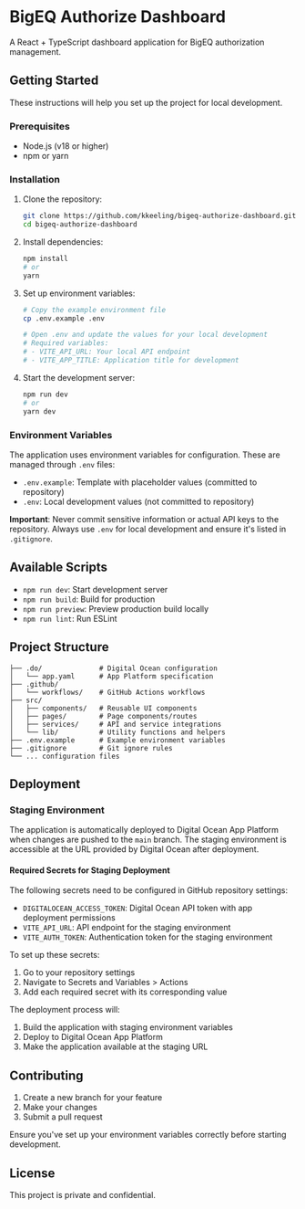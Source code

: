 # BigEQ Authorize Dashboard

A React + TypeScript dashboard application for BigEQ authorization management.

## Getting Started

These instructions will help you set up the project for local development.

### Prerequisites

- Node.js (v18 or higher)
- npm or yarn

### Installation

1. Clone the repository:
   ```bash
   git clone https://github.com/kkeeling/bigeq-authorize-dashboard.git
   cd bigeq-authorize-dashboard
   ```

2. Install dependencies:
   ```bash
   npm install
   # or
   yarn
   ```

3. Set up environment variables:
   ```bash
   # Copy the example environment file
   cp .env.example .env

   # Open .env and update the values for your local development
   # Required variables:
   # - VITE_API_URL: Your local API endpoint
   # - VITE_APP_TITLE: Application title for development
   ```

4. Start the development server:
   ```bash
   npm run dev
   # or
   yarn dev
   ```

### Environment Variables

The application uses environment variables for configuration. These are managed through `.env` files:

- `.env.example`: Template with placeholder values (committed to repository)
- `.env`: Local development values (not committed to repository)

**Important**: Never commit sensitive information or actual API keys to the repository. Always use `.env` for local development and ensure it's listed in `.gitignore`.

## Available Scripts

- `npm run dev`: Start development server
- `npm run build`: Build for production
- `npm run preview`: Preview production build locally
- `npm run lint`: Run ESLint

## Project Structure

```
├── .do/              # Digital Ocean configuration
│   └── app.yaml      # App Platform specification
├── .github/
│   └── workflows/    # GitHub Actions workflows
├── src/
│   ├── components/   # Reusable UI components
│   ├── pages/        # Page components/routes
│   ├── services/     # API and service integrations
│   └── lib/          # Utility functions and helpers
├── .env.example      # Example environment variables
├── .gitignore        # Git ignore rules
└── ... configuration files
```

## Deployment

### Staging Environment

The application is automatically deployed to Digital Ocean App Platform when changes are pushed to the `main` branch. The staging environment is accessible at the URL provided by Digital Ocean after deployment.

#### Required Secrets for Staging Deployment

The following secrets need to be configured in GitHub repository settings:

- `DIGITALOCEAN_ACCESS_TOKEN`: Digital Ocean API token with app deployment permissions
- `VITE_API_URL`: API endpoint for the staging environment
- `VITE_AUTH_TOKEN`: Authentication token for the staging environment

To set up these secrets:
1. Go to your repository settings
2. Navigate to Secrets and Variables > Actions
3. Add each required secret with its corresponding value

The deployment process will:
1. Build the application with staging environment variables
2. Deploy to Digital Ocean App Platform
3. Make the application available at the staging URL

## Contributing

1. Create a new branch for your feature
2. Make your changes
3. Submit a pull request

Ensure you've set up your environment variables correctly before starting development.

## License

This project is private and confidential.

